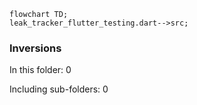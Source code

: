 <!---
Generated by https://github.com/polina-c/layerlens
Dependencies that create loops (inversions) are marked with `!`.
-->

```mermaid
flowchart TD;
leak_tracker_flutter_testing.dart-->src;
```

### Inversions
In this folder: 0

Including sub-folders: 0

